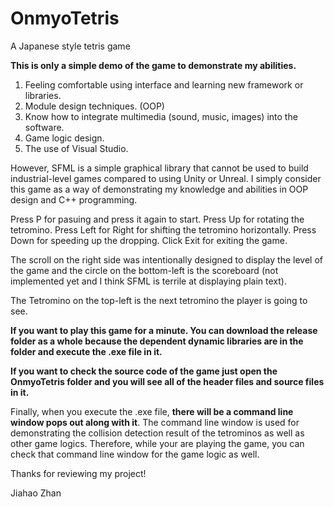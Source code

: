 # OnmyoTetris
A Japanese style tetris game

__This is only a simple demo of the game to demonstrate my abilities.__

1. Feeling comfortable using interface and learning new framework or libraries.
2. Module design techniques. (OOP)
3. Know how to integrate multimedia (sound, music, images) into the software.
4. Game logic design.
5. The use of Visual Studio. 

However, SFML is a simple graphical library that cannot be used to build industrial-level games compared to using Unity or Unreal. I simply consider this game as a way of demonstrating my knowledge and abilities in OOP design and C++ programming. 

Press P for pasuing and press it again to start. 
Press Up for rotating the tetromino.
Press Left for Right for shifting the tetromino horizontally.
Press Down for speeding up the dropping.
Click Exit for exiting the game.

The scroll on the right side was intentionally designed to display the level of the game and the circle on the bottom-left is the scoreboard (not implemented yet and I think SFML is terrile at displaying plain text). 

The Tetromino on the top-left is the next tetromino the player is going to see.

__If you want to play this game for a minute. You can download the release folder as a whole because the dependent dynamic libraries are in the folder and execute the .exe file in it.__

__If you want to check the source code of the game just open the OnmyoTetris folder and you will see all of the header files and source files in it.__

Finally, when you execute the .exe file, __there will be a command line window pops out along with it__. The command line window is used for demonstrating the collision detection result of the tetrominos as well as other game logics. Therefore, while your are playing the game, you can check that command line window for the game logic as well. 

Thanks for reviewing my project!

Jiahao Zhan
